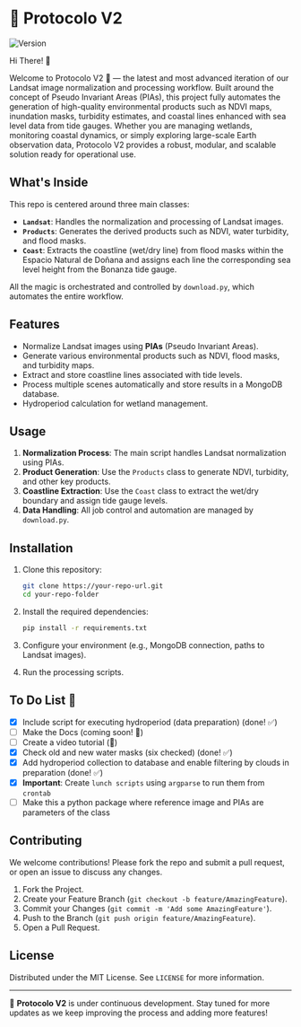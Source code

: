 # 🤖 Protocolo V2 

![Version](https://img.shields.io/badge/version-0.2.2-blue.svg)

Hi There! 👋

Welcome to Protocolo V2 🤖 — the latest and most advanced iteration of our Landsat image normalization and processing workflow. Built around the concept of Pseudo Invariant Areas (PIAs), this project fully automates the generation of high-quality environmental products such as NDVI maps, inundation masks, turbidity estimates, and coastal lines enhanced with sea level data from tide gauges.
Whether you are managing wetlands, monitoring coastal dynamics, or simply exploring large-scale Earth observation data, Protocolo V2 provides a robust, modular, and scalable solution ready for operational use.

## What's Inside

This repo is centered around three main classes:
- **`Landsat`**: Handles the normalization and processing of Landsat images.
- **`Products`**: Generates the derived products such as NDVI, water turbidity, and flood masks.
- **`Coast`**: Extracts the coastline (wet/dry line) from flood masks within the Espacio Natural de Doñana and assigns each line the corresponding sea level height from the Bonanza tide gauge.

All the magic is orchestrated and controlled by `download.py`, which automates the entire workflow.

## Features

- Normalize Landsat images using **PIAs** (Pseudo Invariant Areas).
- Generate various environmental products such as NDVI, flood masks, and turbidity maps.
- Extract and store coastline lines associated with tide levels.
- Process multiple scenes automatically and store results in a MongoDB database.
- Hydroperiod calculation for wetland management.

## Usage

1. **Normalization Process**: The main script handles Landsat normalization using PIAs.
2. **Product Generation**: Use the `Products` class to generate NDVI, turbidity, and other key products.
3. **Coastline Extraction**: Use the `Coast` class to extract the wet/dry boundary and assign tide gauge levels.
4. **Data Handling**: All job control and automation are managed by `download.py`.

## Installation

1. Clone this repository:
    ```bash
    git clone https://your-repo-url.git
    cd your-repo-folder
    ```
2. Install the required dependencies:
    ```bash
    pip install -r requirements.txt
    ```

3. Configure your environment (e.g., MongoDB connection, paths to Landsat images).

4. Run the processing scripts.

## To Do List 📝

- [x] Include script for executing hydroperiod (data preparation) (done! ✅)
- [ ] Make the Docs (coming soon! 📖)
- [ ] Create a video tutorial (🎥)
- [x] Check old and new water masks (six checked) (done! ✅)
- [x] Add hydroperiod collection to database and enable filtering by clouds in preparation (done! ✅)
- [x] **Important**: Create `lunch scripts` using `argparse` to run them from `crontab`
- [ ] Make this a python package where reference image and PIAs are parameters of the class

## Contributing

We welcome contributions! Please fork the repo and submit a pull request, or open an issue to discuss any changes.

1. Fork the Project.
2. Create your Feature Branch (`git checkout -b feature/AmazingFeature`).
3. Commit your Changes (`git commit -m 'Add some AmazingFeature'`).
4. Push to the Branch (`git push origin feature/AmazingFeature`).
5. Open a Pull Request.

## License

Distributed under the MIT License. See `LICENSE` for more information.

---

🚀 **Protocolo V2** is under continuous development. Stay tuned for more updates as we keep improving the process and adding more features!
